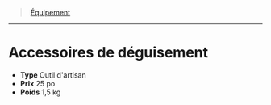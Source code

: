 ﻿---
!EquipmentItem
Type: Outil d'artisan
Price: 25 po
Weight: 1,5 kg
Id: equipment_hd.md#accessoires-de-déguisement
ParentLink: equipment_hd.md#Équipement
Name: Accessoires de déguisement
ParentName: Équipement
NameLevel: 1
Attributes:
  Name: Accessoires de déguisement
  Markdown: >+
    # <!--Name-->Accessoires de déguisement<!--/Name-->


    - **Type** <!--Type-->Outil d'artisan<!--/Type-->

    - **Prix** <!--Price-->25 po<!--/Price-->

    - **Poids** <!--Weight-->1,5 kg<!--/Weight-->

  Type: Outil d'artisan
  Price: 25 po
  Weight: 1,5 kg
AttributesDictionary: >+
  Name: Accessoires de déguisement

  Markdown: >+

    # <!--Name-->Accessoires de déguisement<!--/Name-->





    - **Type** <!--Type-->Outil d'artisan<!--/Type-->



    - **Prix** <!--Price-->25 po<!--/Price-->



    - **Poids** <!--Weight-->1,5 kg<!--/Weight-->



  Type: Outil d'artisan

  Price: 25 po

  Weight: 1,5 kg

---
> [Équipement](hd_equipment.md)

---

# Accessoires de déguisement

- **Type** Outil d'artisan
- **Prix** 25 po
- **Poids** 1,5 kg

